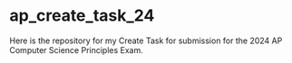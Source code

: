 # ap_create_task_24
 Here is the repository for my Create Task for submission for the 2024 AP Computer Science Principles Exam.
